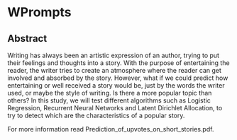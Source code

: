 # WPrompts

## Abstract

Writing has always been an artistic expression of an author, trying to put their feelings and thoughts into a story. With the purpose of entertaining the reader, the writer tries to create an atmosphere where the reader can get involved and absorbed by the story. However, what if we could predict how entertaining or well received a story would be, just by the words the writer used, or maybe the style of writing. Is there a more popular topic than others? In this study, we will test different algorithms such as Logistic Regression, Recurrent Neural Networks and Latent Dirichlet Allocation, to try to detect which are the characteristics of a popular story.


For more information read Prediction_of_upvotes_on_short_stories.pdf.
